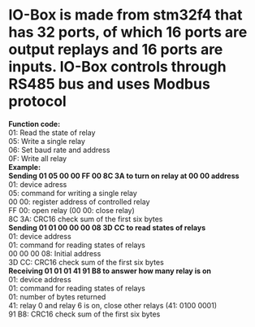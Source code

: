# IO-Box is made from stm32f4 that has 32 ports, of which 16 ports are output replays and 16 ports are inputs. IO-Box controls through RS485 bus and uses Modbus protocol
  <p><strong>Function code:</strong><br>
  01: Read the state of relay<br>
  05: Write a single relay<br>
  06: Set baud rate and address<br>
  0F: Write all relay<br>
<strong>Example:</strong><br>
<strong>Sending 01 05 00 00 FF 00 8C 3A to turn on relay at 00 00 address</strong><br>
01: device adress<br>
05: command for writing a single relay<br>
00 00: register address of controlled relay<br>
FF 00: open relay (00 00: close relay)<br>
8C 3A: CRC16 check sum of the first six bytes<br>
<strong>Sending 01 01 00 00 00 08 3D CC to read states of relays</strong><br>
01: device address<br>
01: command for reading states of relays<br>
00 00 00 08: Initial address<br>
3D CC: CRC16 check sum of the first six bytes<br>
<strong>Receiving 01 01 01 41 91 B8 to answer how many relay is on</strong><br>
01: device address<br>
01: command for reading states of relays<br>
01: number of bytes returned<br>
41: relay 0 and relay 6 is on, close other relays (41: 0100 0001)<br>
91 B8: CRC16 check sum of the first six bytes</p>
